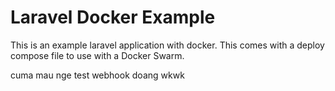 # Laravel Docker Example

This is an example laravel application with docker.  This comes with a
deploy compose file to use with a Docker Swarm.


cuma mau nge test webhook doang wkwk
